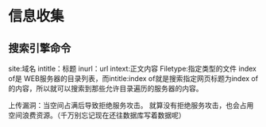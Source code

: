 # 信息收集

## 搜索引擎命令

site:域名
intitle：标题
inurl：url
intext:正文内容
Filetype:指定类型的文件
index of是 WEB服务器的目录列表，而intitle:index of就是搜索指定网页标题为index of的内容，所以就可以搜索到那些允许目录遍历的服务器的内容。


上传漏洞：当空间占满后导致拒绝服务攻击。
    就算没有拒绝服务攻击，也会占用空间浪费资源。（千万别忘记现在还往数据库写着数据呢）
